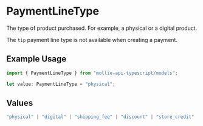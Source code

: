 # PaymentLineType

The type of product purchased. For example, a physical or a digital product.

The `tip` payment line type is not available when creating a payment.

## Example Usage

```typescript
import { PaymentLineType } from "mollie-api-typescript/models";

let value: PaymentLineType = "physical";
```

## Values

```typescript
"physical" | "digital" | "shipping_fee" | "discount" | "store_credit" | "gift_card" | "surcharge" | "tip"
```